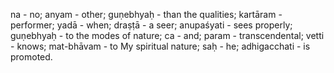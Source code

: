 na - no; anyam - other; guṇebhyaḥ - than the qualities; kartāram - performer; yadā - when; draṣṭā - a seer; anupaśyati - sees properly; guṇebhyaḥ - to the modes of nature; ca - and; param - transcendental; vetti - knows; mat-bhāvam - to My spiritual nature; saḥ - he; adhigacchati - is promoted.
